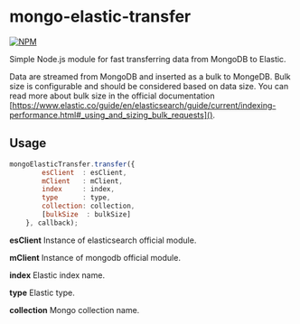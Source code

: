 # mongo-elastic-transfer

[![NPM](https://nodei.co/npm/mongo-elastic-transfer.png?downloads=true&downloadRank=true&stars=true)](https://nodei.co/npm/mongo-elastic-transfer/)

Simple Node.js module for fast transferring data from MongoDB to Elastic.

Data are streamed from MongoDB and inserted as a bulk to MongeDB. Bulk size is configurable and should be considered based on data size. You can read more about bulk size in the official documentation [https://www.elastic.co/guide/en/elasticsearch/guide/current/indexing-performance.html#_using_and_sizing_bulk_requests]().

## Usage

```javascript
mongoElasticTransfer.transfer({
        esClient  : esClient,
        mClient   : mClient,
        index     : index,
        type      : type,
        collection: collection,
        [bulkSize  : bulkSize]
    }, callback);
```

**esClient**
Instance of elasticsearch official module.

**mClient**
Instance of mongodb official module.

**index**
Elastic index name.

**type**
Elastic type.

**collection**
Mongo collection name.